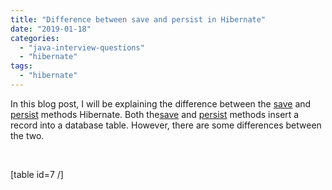 ```yaml
---
title: "Difference between save and persist in Hibernate"
date: "2019-01-18"
categories: 
  - "java-interview-questions"
  - "hibernate"
tags: 
  - "hibernate"
---
```


In this blog post, I will be explaining the difference between the [save](http://docs.jboss.org/hibernate/orm/5.4/javadocs/org/hibernate/Session.html#save-java.lang.Object-) and [persist](http://docs.jboss.org/hibernate/orm/5.4/javadocs/org/hibernate/Session.html#persist-java.lang.Object-) methods Hibernate. Both the[save](http://docs.jboss.org/hibernate/orm/5.4/javadocs/org/hibernate/Session.html#save-java.lang.Object-) and [persist](http://docs.jboss.org/hibernate/orm/5.4/javadocs/org/hibernate/Session.html#persist-java.lang.Object-) methods insert a record into a database table. However, there are some differences between the two.

 

\[table id=7 /\]
